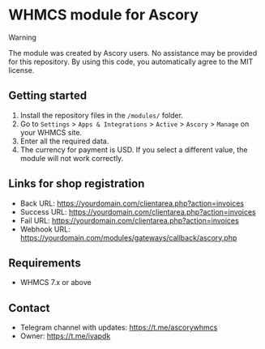 # WHMCS module for Ascory
> [!WARNING]
> The module was created by Ascory users. No assistance may be provided for this repository. By using this code, you automatically agree to the MIT license.
## Getting started
1. Install the repository files in the `/modules/` folder.
2. Go to `Settings` > `Apps & Integrations` > `Active` > `Ascory` > `Manage` on your WHMCS site.
3. Enter all the required data.
4. The currency for payment is USD. If you select a different value, the module will not work correctly.
## Links for shop registration
* Back URL: https://yourdomain.com/clientarea.php?action=invoices
* Success URL: https://yourdomain.com/clientarea.php?action=invoices
* Fail URL: https://yourdomain.com/clientarea.php?action=invoices
* Webhook URL: https://yourdomain.com/modules/gateways/callback/ascory.php
## Requirements
* WHMCS 7.x or above
## Contact
* Telegram channel with updates: https://t.me/ascorywhmcs
* Owner: https://t.me/ivapdk
